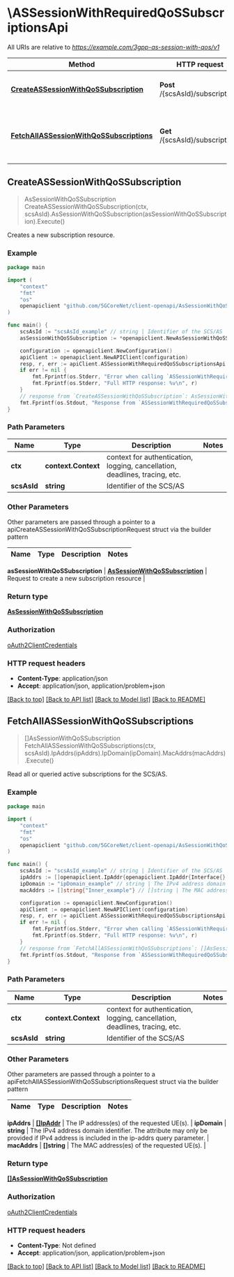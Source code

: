 # \ASSessionWithRequiredQoSSubscriptionsApi

All URIs are relative to *https://example.com/3gpp-as-session-with-qos/v1*

Method | HTTP request | Description
------------- | ------------- | -------------
[**CreateASSessionWithQoSSubscription**](ASSessionWithRequiredQoSSubscriptionsApi.md#CreateASSessionWithQoSSubscription) | **Post** /{scsAsId}/subscriptions | Creates a new subscription resource.
[**FetchAllASSessionWithQoSSubscriptions**](ASSessionWithRequiredQoSSubscriptionsApi.md#FetchAllASSessionWithQoSSubscriptions) | **Get** /{scsAsId}/subscriptions | Read all or queried active subscriptions for the SCS/AS.



## CreateASSessionWithQoSSubscription

> AsSessionWithQoSSubscription CreateASSessionWithQoSSubscription(ctx, scsAsId).AsSessionWithQoSSubscription(asSessionWithQoSSubscription).Execute()

Creates a new subscription resource.

### Example

```go
package main

import (
    "context"
    "fmt"
    "os"
    openapiclient "github.com/5GCoreNet/client-openapi/AsSessionWithQoS"
)

func main() {
    scsAsId := "scsAsId_example" // string | Identifier of the SCS/AS
    asSessionWithQoSSubscription := *openapiclient.NewAsSessionWithQoSSubscription("NotificationDestination_example") // AsSessionWithQoSSubscription | Request to create a new subscription resource

    configuration := openapiclient.NewConfiguration()
    apiClient := openapiclient.NewAPIClient(configuration)
    resp, r, err := apiClient.ASSessionWithRequiredQoSSubscriptionsApi.CreateASSessionWithQoSSubscription(context.Background(), scsAsId).AsSessionWithQoSSubscription(asSessionWithQoSSubscription).Execute()
    if err != nil {
        fmt.Fprintf(os.Stderr, "Error when calling `ASSessionWithRequiredQoSSubscriptionsApi.CreateASSessionWithQoSSubscription``: %v\n", err)
        fmt.Fprintf(os.Stderr, "Full HTTP response: %v\n", r)
    }
    // response from `CreateASSessionWithQoSSubscription`: AsSessionWithQoSSubscription
    fmt.Fprintf(os.Stdout, "Response from `ASSessionWithRequiredQoSSubscriptionsApi.CreateASSessionWithQoSSubscription`: %v\n", resp)
}
```

### Path Parameters


Name | Type | Description  | Notes
------------- | ------------- | ------------- | -------------
**ctx** | **context.Context** | context for authentication, logging, cancellation, deadlines, tracing, etc.
**scsAsId** | **string** | Identifier of the SCS/AS | 

### Other Parameters

Other parameters are passed through a pointer to a apiCreateASSessionWithQoSSubscriptionRequest struct via the builder pattern


Name | Type | Description  | Notes
------------- | ------------- | ------------- | -------------

 **asSessionWithQoSSubscription** | [**AsSessionWithQoSSubscription**](AsSessionWithQoSSubscription.md) | Request to create a new subscription resource | 

### Return type

[**AsSessionWithQoSSubscription**](AsSessionWithQoSSubscription.md)

### Authorization

[oAuth2ClientCredentials](../README.md#oAuth2ClientCredentials)

### HTTP request headers

- **Content-Type**: application/json
- **Accept**: application/json, application/problem+json

[[Back to top]](#) [[Back to API list]](../README.md#documentation-for-api-endpoints)
[[Back to Model list]](../README.md#documentation-for-models)
[[Back to README]](../README.md)


## FetchAllASSessionWithQoSSubscriptions

> []AsSessionWithQoSSubscription FetchAllASSessionWithQoSSubscriptions(ctx, scsAsId).IpAddrs(ipAddrs).IpDomain(ipDomain).MacAddrs(macAddrs).Execute()

Read all or queried active subscriptions for the SCS/AS.

### Example

```go
package main

import (
    "context"
    "fmt"
    "os"
    openapiclient "github.com/5GCoreNet/client-openapi/AsSessionWithQoS"
)

func main() {
    scsAsId := "scsAsId_example" // string | Identifier of the SCS/AS
    ipAddrs := []openapiclient.IpAddr{openapiclient.IpAddr{Interface{}: new(interface{})}} // []IpAddr | The IP address(es) of the requested UE(s). (optional)
    ipDomain := "ipDomain_example" // string | The IPv4 address domain identifier. The attribute may only be provided if IPv4 address is included in the ip-addrs query parameter. (optional)
    macAddrs := []string{"Inner_example"} // []string | The MAC address(es) of the requested UE(s). (optional)

    configuration := openapiclient.NewConfiguration()
    apiClient := openapiclient.NewAPIClient(configuration)
    resp, r, err := apiClient.ASSessionWithRequiredQoSSubscriptionsApi.FetchAllASSessionWithQoSSubscriptions(context.Background(), scsAsId).IpAddrs(ipAddrs).IpDomain(ipDomain).MacAddrs(macAddrs).Execute()
    if err != nil {
        fmt.Fprintf(os.Stderr, "Error when calling `ASSessionWithRequiredQoSSubscriptionsApi.FetchAllASSessionWithQoSSubscriptions``: %v\n", err)
        fmt.Fprintf(os.Stderr, "Full HTTP response: %v\n", r)
    }
    // response from `FetchAllASSessionWithQoSSubscriptions`: []AsSessionWithQoSSubscription
    fmt.Fprintf(os.Stdout, "Response from `ASSessionWithRequiredQoSSubscriptionsApi.FetchAllASSessionWithQoSSubscriptions`: %v\n", resp)
}
```

### Path Parameters


Name | Type | Description  | Notes
------------- | ------------- | ------------- | -------------
**ctx** | **context.Context** | context for authentication, logging, cancellation, deadlines, tracing, etc.
**scsAsId** | **string** | Identifier of the SCS/AS | 

### Other Parameters

Other parameters are passed through a pointer to a apiFetchAllASSessionWithQoSSubscriptionsRequest struct via the builder pattern


Name | Type | Description  | Notes
------------- | ------------- | ------------- | -------------

 **ipAddrs** | [**[]IpAddr**](IpAddr.md) | The IP address(es) of the requested UE(s). | 
 **ipDomain** | **string** | The IPv4 address domain identifier. The attribute may only be provided if IPv4 address is included in the ip-addrs query parameter. | 
 **macAddrs** | **[]string** | The MAC address(es) of the requested UE(s). | 

### Return type

[**[]AsSessionWithQoSSubscription**](AsSessionWithQoSSubscription.md)

### Authorization

[oAuth2ClientCredentials](../README.md#oAuth2ClientCredentials)

### HTTP request headers

- **Content-Type**: Not defined
- **Accept**: application/json, application/problem+json

[[Back to top]](#) [[Back to API list]](../README.md#documentation-for-api-endpoints)
[[Back to Model list]](../README.md#documentation-for-models)
[[Back to README]](../README.md)

